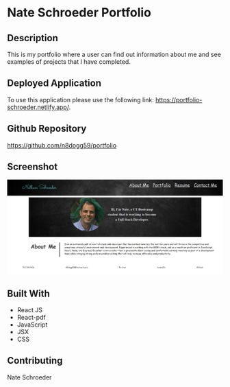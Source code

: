 # Nate Schroeder Portfolio

## Description
This is my portfolio where a user can find out information about me and see examples of projects that I have completed.

## Deployed Application
To use this application please use the following link: https://portfolio-schroeder.netlify.app/.

## Github Repository
https://github.com/n8dogg59/portfolio

## Screenshot
![screenshot of budget-tracker homepage](/src/assets/screenshot-homepage.jpg)

## Built With
* React JS
* React-pdf
* JavaScript
* JSX
* CSS

## Contributing
Nate Schroeder